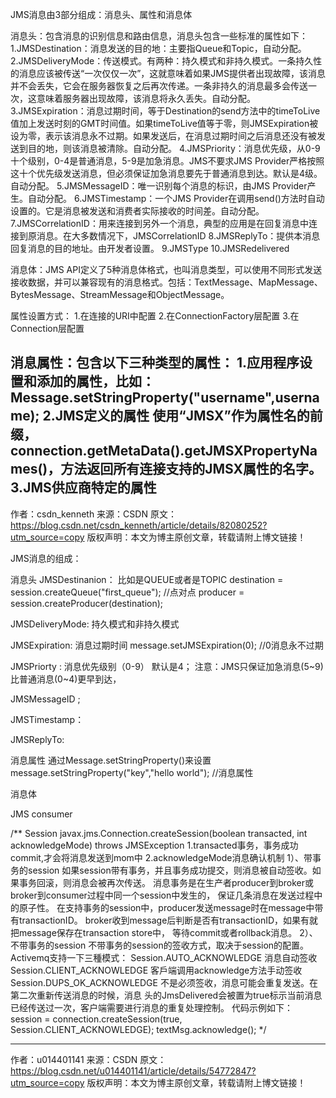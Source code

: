 JMS消息由3部分组成：消息头、属性和消息体

消息头：包含消息的识别信息和路由信息，消息头包含一些标准的属性如下：
1.JMSDestination：消息发送的目的地：主要指Queue和Topic，自动分配。
2.JMSDeliveryMode：传送模式。有两种：持久模式和非持久模式。一条持久性的消息应该被传送“一次仅仅一次”，这就意味着如果JMS提供者出现故障，该消息并不会丢失，它会在服务器恢复之后再次传递。一条非持久的消息最多会传送一次，这意味着服务器出现故障，该消息将永久丢失。自动分配。
3.JMSExpiration：消息过期时间，等于Destination的send方法中的timeToLive值加上发送时刻的GMT时间值。如果timeToLive值等于零，则JMSExpiration被设为零，表示该消息永不过期。如果发送后，在消息过期时间之后消息还没有被发送到目的地，则该消息被清除。自动分配。
4.JMSPriority：消息优先级，从0-9十个级别，0-4是普通消息，5-9是加急消息。JMS不要求JMS Provider严格按照这十个优先级发送消息，但必须保证加急消息要先于普通消息到达。默认是4级。自动分配。
5.JMSMessageID：唯一识别每个消息的标识，由JMS Provider产生。自动分配。
6.JMSTimestamp：一个JMS Provider在调用send()方法时自动设置的。它是消息被发送和消费者实际接收的时间差。自动分配。
7.JMSCorrelationID：用来连接到另外一个消息，典型的应用是在回复消息中连接到原消息。在大多数情况下，JMSCorrelationID
8.JMSReplyTo：提供本消息回复消息的目的地址。由开发者设置。
9.JMSType
10.JMSRedelivered


消息体：JMS API定义了5种消息体格式，也叫消息类型，可以使用不同形式发送接收数据，并可以兼容现有的消息格式。包括：TextMessage、MapMessage、BytesMessage、StreamMessage和ObjectMessage。


属性设置方式：
1.在连接的URI中配置 
2.在ConnectionFactory层配置 
3.在Connection层配置 

消息属性：包含以下三种类型的属性：
1.应用程序设置和添加的属性，比如：
Message.setStringProperty("username",username);
2.JMS定义的属性
使用“JMSX”作为属性名的前缀，connection.getMetaData().getJMSXPropertyNames()，方法返回所有连接支持的JMSX属性的名字。
3.JMS供应商特定的属性
--------------------- 
作者：csdn_kenneth 
来源：CSDN 
原文：https://blog.csdn.net/csdn_kenneth/article/details/82080252?utm_source=copy 
版权声明：本文为博主原创文章，转载请附上博文链接！



JMS消息的组成：

消息头
JMSDestinanion： 比如是QUEUE或者是TOPIC
 destination = session.createQueue("first_queue");   //点对点
 producer = session.createProducer(destination);

JMSDeliveryMode: 持久模式和非持久模式

JMSExpiration:  消息过期时间
message.setJMSExpiration(0);  //0消息永不过期

JMSPriorty  : 消息优先级别（0-9） 默认是4；  注意：JMS只保证加急消息(5~9)比普通消息(0~4)更早到达，

JMSMessageID ;

JMSTimestamp：

JMSReplyTo:

消息属性
通过Message.setStringProperty()来设置
message.setStringProperty("key","hello world");     //消息属性

消息体

JMS consumer




/**
             Session javax.jms.Connection.createSession(boolean transacted, int acknowledgeMode) throws JMSException
             1.transacted事务，事务成功commit,才会将消息发送到mom中
             2.acknowledgeMode消息确认机制
             1）、带事务的session
             如果session带有事务，并且事务成功提交，则消息被自动签收。如果事务回滚，则消息会被再次传送。
             消息事务是在生产者producer到broker或broker到consumer过程中同一个session中发生的，
             保证几条消息在发送过程中的原子性。
             在支持事务的session中，producer发送message时在message中带有transactionID。
             broker收到message后判断是否有transactionID，如果有就把message保存在transaction store中，
             等待commit或者rollback消息。
             2）、不带事务的session
             不带事务的session的签收方式，取决于session的配置。
             Activemq支持一下三種模式：
             Session.AUTO_ACKNOWLEDGE  消息自动签收
             Session.CLIENT_ACKNOWLEDGE  客戶端调用acknowledge方法手动签收
             Session.DUPS_OK_ACKNOWLEDGE 不是必须签收，消息可能会重复发送。在第二次重新传送消息的时候，消息
             头的JmsDelivered会被置为true标示当前消息已经传送过一次，客户端需要进行消息的重复处理控制。
             代码示例如下：
             session = connection.createSession(true, Session.CLIENT_ACKNOWLEDGE);
             textMsg.acknowledge();
             */

--------------------- 
作者：u014401141 
来源：CSDN 
原文：https://blog.csdn.net/u014401141/article/details/54772847?utm_source=copy 
版权声明：本文为博主原创文章，转载请附上博文链接！